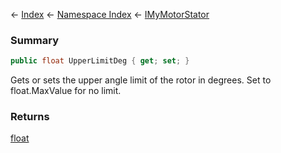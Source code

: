 ← [Index](Api-Index) ← [Namespace Index](Namespace-Index) ← [IMyMotorStator](Sandbox.ModAPI.Ingame.IMyMotorStator)

### Summary

```csharp
public float UpperLimitDeg { get; set; }
```

Gets or sets the upper angle limit of the rotor in degrees. Set to float.MaxValue for no limit.

### Returns

[float](https://docs.microsoft.com/en-us/dotnet/api/System.Single?view=netframework-4.6)

